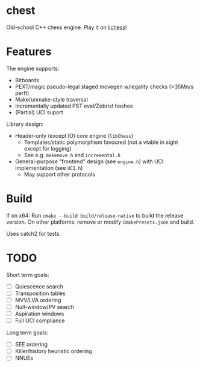 # chest

Old-school C++ chess engine. Play it on [lichess](https://lichess.org/?user=chestbot#friend)!

# Features

The engine supports:

- Bitboards
- PEXT/magic pseudo-legal staged movegen w/legality checks (>35Mn/s perft)
- Make/unmake-style traversal
- Incrementally updated PST eval/Zobrist hashes
- (Partial) UCI suport

Library design:

- Header-only (except IO) core engine (`libChess`)
  - Templates/static polymorphism favoured (not a vtable in sight except for logging)
  - See e.g. `makemove.h` and `incremental.h`
- General-purpose "frontend" design (see `engine.h`) with UCI implementation (see `UCI.h`)
  - May support other protocols

# Build

If on x64: Run `cmake --build build/release-native` to build the release version.
On other platforms: remove or modify `CmakePresets.json` and build.

Uses catch2 for tests.

# TODO

Short term goals:

- [ ] Quiescence search
- [ ] Transposition tables
- [ ] MVV/LVA ordering
- [ ] Null-window/PV search
- [ ] Aspiration windows
- [ ] Full UCI compliance

Long term goals:

- [ ] SEE ordering
- [ ] Killer/history heuristic ordering
- [ ] NNUEs
